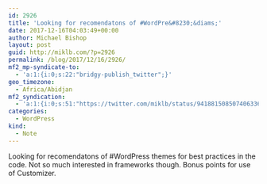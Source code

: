```yaml
---
id: 2926
title: 'Looking for recomendatons of #WordPre&#8230;&diams;'
date: 2017-12-16T04:03:49+00:00
author: Michael Bishop
layout: post
guid: http://miklb.com/?p=2926
permalink: /blog/2017/12/16/2926/
mf2_mp-syndicate-to:
  - 'a:1:{i:0;s:22:"bridgy-publish_twitter";}'
geo_timezone:
  - Africa/Abidjan
mf2_syndication:
  - 'a:1:{i:0;s:51:"https://twitter.com/miklb/status/941881508507406336";}'
categories:
  - WordPress
kind:
  - Note
---
```

Looking for recomendatons of #WordPress themes for best practices in the code. Not so much interested in frameworks though. Bonus points for use of Customizer.